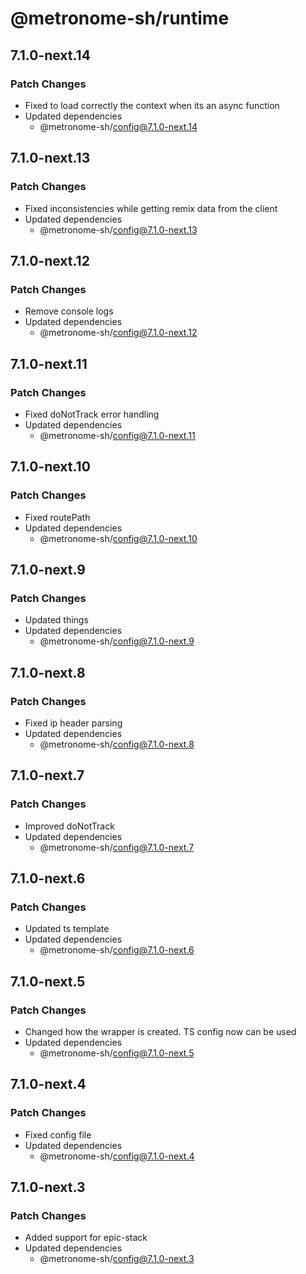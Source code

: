 # @metronome-sh/runtime

## 7.1.0-next.14

### Patch Changes

- Fixed to load correctly the context when its an async function
- Updated dependencies
  - @metronome-sh/config@7.1.0-next.14

## 7.1.0-next.13

### Patch Changes

- Fixed inconsistencies while getting remix data from the client
- Updated dependencies
  - @metronome-sh/config@7.1.0-next.13

## 7.1.0-next.12

### Patch Changes

- Remove console logs
- Updated dependencies
  - @metronome-sh/config@7.1.0-next.12

## 7.1.0-next.11

### Patch Changes

- Fixed doNotTrack error handling
- Updated dependencies
  - @metronome-sh/config@7.1.0-next.11

## 7.1.0-next.10

### Patch Changes

- Fixed routePath
- Updated dependencies
  - @metronome-sh/config@7.1.0-next.10

## 7.1.0-next.9

### Patch Changes

- Updated things
- Updated dependencies
  - @metronome-sh/config@7.1.0-next.9

## 7.1.0-next.8

### Patch Changes

- Fixed ip header parsing
- Updated dependencies
  - @metronome-sh/config@7.1.0-next.8

## 7.1.0-next.7

### Patch Changes

- Improved doNotTrack
- Updated dependencies
  - @metronome-sh/config@7.1.0-next.7

## 7.1.0-next.6

### Patch Changes

- Updated ts template
- Updated dependencies
  - @metronome-sh/config@7.1.0-next.6

## 7.1.0-next.5

### Patch Changes

- Changed how the wrapper is created. TS config now can be used
- Updated dependencies
  - @metronome-sh/config@7.1.0-next.5

## 7.1.0-next.4

### Patch Changes

- Fixed config file
- Updated dependencies
  - @metronome-sh/config@7.1.0-next.4

## 7.1.0-next.3

### Patch Changes

- Added support for epic-stack
- Updated dependencies
  - @metronome-sh/config@7.1.0-next.3
